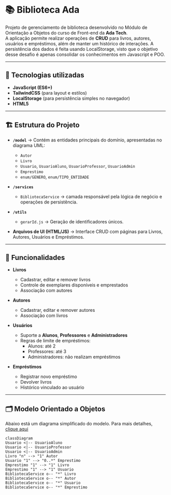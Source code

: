 # 📚 Biblioteca Ada

Projeto de gerenciamento de biblioteca desenvolvido no Módulo de Orientação a Objetos do curso de Front-end da **Ada Tech**.  
A aplicação permite realizar operações de **CRUD** para livros, autores, usuários e empréstimos, além de manter um histórico de interações. 
A persistência dos dados é feita usando LocalStorage, visto que o objetivo desse desafio é apenas consolidar os conhecimentos em Javascript e POO.

---

## 🚀 Tecnologias utilizadas

- **JavaScript (ES6+)**
- **TailwindCSS** (para layout e estilos)
- **LocalStorage** (para persistência simples no navegador)
- **HTML5**

---

## 🏗️ Estrutura do Projeto


- **`/model`** → Contém as entidades principais do domínio, apresentadas no diagrama UML:
  - `Autor`
  - `Livro`
  - `Usuario`, `UsuarioAluno`, `UsuarioProfessor`, `UsuarioAdmin`
  - `Emprestimo`
  - `enum/GENERO`, `enum/TIPO_ENTIDADE`

- **`/services`**
  - `BibliotecaService` → camada responsável pela lógica de negócio e operações de persistência.

- **`/utils`**
  - `gerarId.js` → Geração de identificadores únicos.

- **Arquivos de UI (HTML/JS)** → Interface CRUD com páginas para Livros, Autores, Usuários e Empréstimos.

---

## 📖 Funcionalidades

- **Livros**
  - Cadastrar, editar e remover livros
  - Controle de exemplares disponíveis e emprestados
  - Associação com autores

- **Autores**
  - Cadastrar, editar e remover autores
  - Associação com livros

- **Usuários**
  - Suporte a **Alunos**, **Professores** e **Administradores**
  - Regras de limite de empréstimos:
    - Alunos: até 2
    - Professores: até 3
    - Administradores: não realizam empréstimos

- **Empréstimos**
  - Registrar novo empréstimo
  - Devolver livros
  - Histórico vinculado ao usuário

---

## 🗂️ Modelo Orientado a Objetos

Abaixo está um diagrama simplificado do modelo. Para mais detalhes, [clique aqui](https://github.com/KarlaSilvaDev/desafio-ada-biblioteca/blob/main/Biblioteca%20-%20Diagrama%20UML.png)

```mermaid
classDiagram
Usuario <|-- UsuarioAluno
Usuario <|-- UsuarioProfessor
Usuario <|-- UsuarioAdmin
Livro "n" --> "1" Autor
Usuario "1" --> "0..*" Emprestimo
Emprestimo "1" --> "1" Livro
Emprestimo "1" --> "1" Usuario
BibliotecaService o-- "*" Livro
BibliotecaService o-- "*" Autor
BibliotecaService o-- "*" Usuario
BibliotecaService o-- "*" Emprestimo


